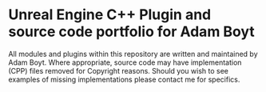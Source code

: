 # Unreal Engine C++ Plugin and source code portfolio for Adam Boyt
All modules and plugins within this repository are written and maintained by Adam Boyt. Where appropriate, source code may have implementation (CPP) files removed for Copyright reasons.  Should you wish to see examples of missing implementations please contact me for specifics.
